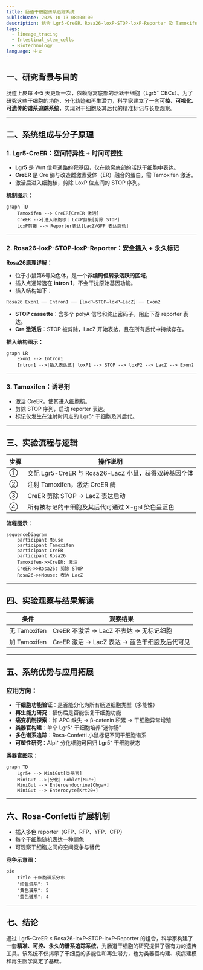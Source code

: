 ```yaml
---
title: 肠道干细胞谱系追踪系统
publishDate: 2025-10-13 08:00:00
description: 结合 Lgr5-CreER、Rosa26-loxP-STOP-loxP-Reporter 及 Tamoxifen，实现了对干细胞及其后代的时间可控、空间特异性、不可逆标记
tags:
  - lineage_tracing
  - Intestinal_stem_cells
  - Biotechnology
language: 中文
---
```

## 一、研究背景与目的

肠道上皮每 4–5 天更新一次，依赖隐窝底部的活跃干细胞（Lgr5⁺ CBCs）。为了研究这些干细胞的功能、分化轨迹和再生潜力，科学家建立了一套**可控、可视化、可遗传的谱系追踪系统**，实现对干细胞及其后代的精准标记与长期观察。

---

## 二、系统组成与分子原理

### 1. Lgr5-CreER：空间特异性 + 时间可控性

- **Lgr5** 是 Wnt 信号通路的靶基因，仅在隐窝底部的活跃干细胞中表达。
- **CreER** 是 Cre 酶与改造雌激素受体（ER）融合的蛋白，需 Tamoxifen 激活。
- 激活后进入细胞核，剪除 LoxP 位点间的 STOP 序列。

**机制图示：**

```mermaid
graph TD
    Tamoxifen --> CreER[CreER 激活]
    CreER -->|进入细胞核| LoxP剪接[剪除 STOP]
    LoxP剪接 --> Reporter表达[LacZ/GFP 表达启动]
```

---

### 2. Rosa26-loxP-STOP-loxP-Reporter：安全插入 + 永久标记

**Rosa26原理详解：** 

- 位于小鼠第6号染色体，是一个**非编码但转录活跃的区域**。
- 插入点通常选在 **intron 1**，不会干扰原始基因功能。
- 插入结构如下：

```text
Rosa26 Exon1 ── Intron1 ── [loxP–STOP–loxP–LacZ] ── Exon2
```

- **STOP cassette**：含多个 polyA 信号和终止密码子，阻止下游 reporter 表达。
- **Cre 激活后**：STOP 被剪除，LacZ 开始表达，且在所有后代中持续存在。

**插入结构图示：**

```mermaid
graph LR
    Exon1 --> Intron1
    Intron1 -->|插入表达盒| loxP1 --> STOP --> loxP2 --> LacZ --> Exon2
```

---

### 3. Tamoxifen：诱导剂

- 激活 CreER，使其进入细胞核。
- 剪除 STOP 序列，启动 reporter 表达。
- 标记仅发生在注射时间点的 Lgr5⁺ 干细胞及其后代。

---

## 三、实验流程与逻辑

|步骤|操作说明|
|---|---|
|①|交配 Lgr5-CreER 与 Rosa26-LacZ 小鼠，获得双转基因个体|
|②|注射 Tamoxifen，激活 CreER 酶|
|③|CreER 剪除 STOP → LacZ 表达启动|
|④|所有被标记的干细胞及其后代可通过 X-gal 染色呈蓝色|

**流程图示：**

```mermaid
sequenceDiagram
    participant Mouse
    participant Tamoxifen
    participant CreER
    participant Rosa26
    Tamoxifen->>CreER: 激活
    CreER->>Rosa26: 剪除 STOP
    Rosa26->>Mouse: 表达 LacZ
```

---

## 四、实验观察与结果解读

|条件|观察结果|
|---|---|
|无 Tamoxifen|CreER 不激活 → LacZ 不表达 → 无标记细胞|
|加 Tamoxifen|CreER 激活 → LacZ 表达 → 蓝色干细胞及后代可见|

---

## 五、系统优势与应用拓展

### 应用方向：

- **干细胞功能验证**：是否能分化为所有肠道细胞类型（多能性）
- **再生能力研究**：损伤后是否能恢复干细胞功能
- **癌变机制探索**：如 APC 缺失 → β-catenin 积累 → 干细胞异常增殖
- **类器官构建**：单个 Lgr5⁺ 干细胞培养“迷你肠”
- **多色谱系追踪**：Rosa-Confetti 小鼠标记不同干细胞谱系
- **可塑性研究**：Alpi⁺ 分化细胞可回归 Lgr5⁺ 干细胞状态

**类器官图示：**

```mermaid
graph TD
    Lgr5+ --> MiniGut[类器官]
    MiniGut -->|分化| Goblet[Muc+]
    MiniGut --> Enteroendocrine[Chga+]
    MiniGut --> Enterocyte[Krt20+]
```

---

## 六、Rosa-Confetti 扩展机制

- 插入多色 reporter（GFP、RFP、YFP、CFP）
- 每个干细胞随机表达一种颜色
- 可观察干细胞之间的空间竞争与替代

**竞争示意图：**

```mermaid
pie
    title 干细胞谱系分布
    "红色谱系": 7
    "黄色谱系": 5
    "蓝色谱系": 4
```

---

## 七、结论

通过 Lgr5-CreER × Rosa26-loxP-STOP-loxP-Reporter 的组合，科学家构建了一套**精准、可控、永久的谱系追踪系统**，为肠道干细胞的研究提供了强有力的遗传工具。该系统不仅揭示了干细胞的多能性和再生潜力，也为类器官构建、疾病建模和再生医学奠定了基础。
